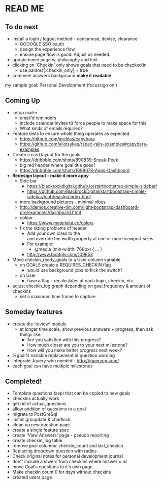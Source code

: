 # READ ME

## To do next


- install a login / logout method - cancancan, devise, clearance
  - GOOOGLE SSO oauth
  - design the experience flow
  - ensure page flow is good. Adjust as needed.
- update home page w. philosophy and text
- clicking on 'Checkin' only shows goals that need to be checked in
  - use params[:checkin_only] = true
- comment answers background **make it readable**

my sample goal: Personal Development (focussign on )


## Coming Up

- setup mailer
  - email'd reminders
  - include calendar invites t0 force people to make space for this
  - What kinds of emails requried?
- Feature tests to ensure whole thing operates as expected
  - https://github.com/jnicklas/capybara
  - https://github.com/eliotsykes/rspec-rails-examples#capybara-examples
- Create a card layout for the goals
  - https://dribbble.com/shots/890839-Sneak-Peek
  - big red header where goal title goes?
  - https://dribbble.com/shots/1698678-Apps-Dashboard
- **Redesign layout - make it more appy**
  - Side bar
    - https://blackrockdigital.github.io/startbootstrap-simple-sidebar/
    - https://github.com/BlackrockDigital/startbootstrap-simple-sidebar/blob/master/index.html
  - more background pictures - minimal vibes
  - http://demos.creative-tim.com/light-bootstrap-dashboard-pro/examples/dashboard.html
  - colour
    - https://www.materialui.co/colors
  - fix the sizing problems of header
    - Add your own class to the <div class="special-container"> and override the width property at one or more viewport sizes.
    - For example:  
      - @media (min-width: 768px) { ... }
    - http://www.bootply.com/109653
- Move checkin_ready_goals to a User column variable
  - on GOALS create a REQUIRES_CHECKIN flag
    - would use background jobs to flick the switch?
  - on User
    - have a flag - recalculates at each login, checkin, etc.
- adjust checkin_log graph depending on goal.frequency & amount of checkins
  - set a maximum time frame to capture



## Someday features

- create the 'review' module
  - at longer time scale, show previous answers + progress, then
    ask things like:
    - Are you satisfied with this progress?
    - How much closer are you to your next milestone?
    - How will you make better progress next week?
- %goal% variable replacement in question wording
- integrate Jquery whn needed - http://jquerypp.com/
- each goal can have multiple milestones

## Completed!

- Template questions (sep) that can be copied to new goals
- checkins actually work
- get rid of actual_questions
- allow addition of questions to a goal
- migrate to PostGreSql
- install groupdate & chartkick
- clean up new question page
- create a single feature spec
- create 'View Answers' page - pseudo reporting
- create checkin_log table
- remove goal columns: checkin_count and last_checkin
- Replacing dropdown question with radios
- Check original notes for personal development journal
- dont' include answers from checkins where answer = nil
- move Goal's questions to it's own page
- Make checkin count 0 for days without checkins
- created users page
